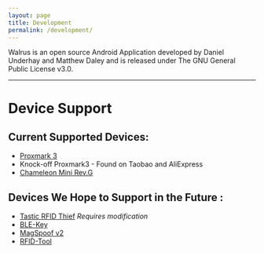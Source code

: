 ```yaml
---
layout: page
title: Development
permalink: /development/
---
```


Walrus is an open source Android Application developed by Daniel Underhay and Matthew Daley and is released under The GNU General Public License v3.0. 

---
# Device Support

## Current Supported Devices:
+ [Proxmark 3](http://hackerwarehouse.com/product/proxmark3-kit/)
+ Knock-off Proxmark3 - Found on Taobao and AliExpress
+ [Chameleon Mini Rev.G](https://shop.kasper.it/chameleonmini/)

## Devices We Hope to Support in the Future :
+ [Tastic RFID Thief](https://www.bishopfox.com/resources/tools/rfid-hacking/attack-tools/) *Requires modification*
+ [BLE-Key](http://hackerwarehouse.com/product/blekey/)
+ [MagSpoof v2](https://store.ryscc.com/collections/all/products/magspoof)
+ [RFID-Tool](https://github.com/rfidtool/ESP-RFID-Tool/blob/master/README.md#esp-rfid-tool)
